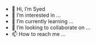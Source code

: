 - 👋 Hi, I’m Syed
- 👀 I’m interested in ...
- 🌱 I’m currently learning ...
- 💞️ I’m looking to collaborate on ...
- 📫 How to reach me ...

<!---
heysyed/heysyed is a ✨ special ✨ repository because its `README.md` (this file) appears on your GitHub profile.
You can click the Preview link to take a look at your changes.
--->
